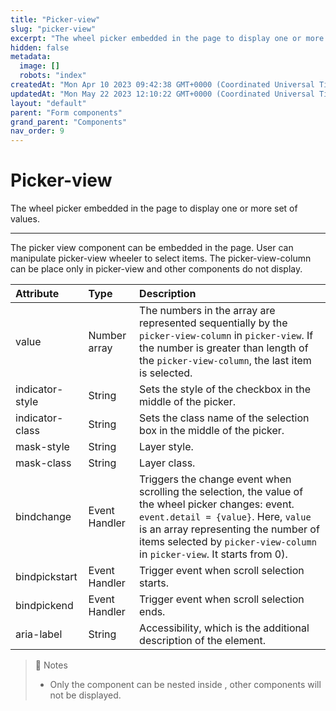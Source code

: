 ```yaml
---
title: "Picker-view"
slug: "picker-view"
excerpt: "The wheel picker embedded in the page to display one or more set of values."
hidden: false
metadata: 
  image: []
  robots: "index"
createdAt: "Mon Apr 10 2023 09:42:38 GMT+0000 (Coordinated Universal Time)"
updatedAt: "Mon May 22 2023 12:10:22 GMT+0000 (Coordinated Universal Time)"
layout: "default"
parent: "Form components"
grand_parent: "Components"
nav_order: 9
---
```

# Picker-view 
The wheel picker embedded in the page to display one or more set of values.

***

The picker view component can be embedded in the page. User can manipulate picker-view wheeler to select items. The picker-view-column can be place only in picker-view and other components do not display. 

| Attribute       | Type          | Description                                                                                                                                                                                                                                                      |
| :-------------- | :------------ | :--------------------------------------------------------------------------------------------------------------------------------------------------------------------------------------------------------------------------------------------------------------- |
| value           | Number array  | The numbers in the array are represented sequentially by the `picker-view-column` in `picker-view`. If the number is greater than length of the `picker-view-column`, the last item is selected.                                                                 |
| indicator-style | String        | Sets the style of the checkbox in the middle of the picker.                                                                                                                                                                                                      |
| indicator-class | String        | Sets the class name of the selection box in the middle of the picker.                                                                                                                                                                                            |
| mask-style      | String        | Layer style.                                                                                                                                                                                                                                                     |
| mask-class      | String        | Layer class.                                                                                                                                                                                                                                                     |
| bindchange      | Event Handler | Triggers the change event when scrolling the selection, the value of the wheel picker changes: event. `event.detail = {value}`. Here, `value` is an array representing the number of items selected by `picker-view-column` in `picker-view`. It starts from 0). |
| bindpickstart   | Event Handler | Trigger event when scroll selection starts.                                                                                                                                                                                                                      |
| bindpickend     | Event Handler | Trigger event when scroll selection ends.                                                                                                                                                                                                                        |
| aria-label      | String        | Accessibility, which is the additional description of the element.                                                                                                                                                                                               |

> 📘 Notes
> 
> - Only the <picker-view-column> component can be nested inside <picker-view>, other components will not be displayed.
